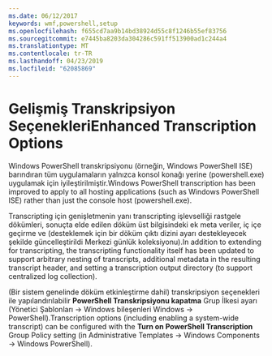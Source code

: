 ```yaml
---
ms.date: 06/12/2017
keywords: wmf,powershell,setup
ms.openlocfilehash: f655cd7aa9b14bd38924d55c8f1246b55ef83756
ms.sourcegitcommit: e7445ba8203da304286c591ff513900ad1c244a4
ms.translationtype: MT
ms.contentlocale: tr-TR
ms.lasthandoff: 04/23/2019
ms.locfileid: "62085869"
---
```

# <a name="enhanced-transcription-options"></a><span data-ttu-id="6220e-102">Gelişmiş Transkripsiyon Seçenekleri</span><span class="sxs-lookup"><span data-stu-id="6220e-102">Enhanced Transcription Options</span></span>

<span data-ttu-id="6220e-103">Windows PowerShell transkripsiyonu (örneğin, Windows PowerShell ISE) barındıran tüm uygulamaların yalnızca konsol konağı yerine (powershell.exe) uygulamak için iyileştirilmiştir.</span><span class="sxs-lookup"><span data-stu-id="6220e-103">Windows PowerShell transcription has been improved to apply to all hosting applications (such as Windows PowerShell ISE) rather than just the console host (powershell.exe).</span></span>

<span data-ttu-id="6220e-104">Transcripting için genişletmenin yanı transcripting işlevselliği rastgele dökümleri, sonuçta elde edilen döküm üst bilgisindeki ek meta veriler, iç içe geçirme ve (desteklemek için bir döküm çıktı dizini ayarı destekleyecek şekilde güncelleştirildi Merkezi günlük koleksiyonu).</span><span class="sxs-lookup"><span data-stu-id="6220e-104">In addition to extending for transcripting, the transcripting functionality itself has been updated to support arbitrary nesting of transcripts, additional metadata in the resulting transcript header, and setting a transcription output directory (to support centralized log collection).</span></span>

<span data-ttu-id="6220e-105">(Bir sistem genelinde döküm etkinleştirme dahil) transkripsiyon seçenekleri ile yapılandırılabilir **PowerShell Transkripsiyonu kapatma** Grup İlkesi ayarı (Yönetici Şablonları -> Windows bileşenleri Windows -> PowerShell).</span><span class="sxs-lookup"><span data-stu-id="6220e-105">Transcription options (including enabling a system-wide transcript) can be configured with the **Turn on PowerShell Transcription** Group Policy setting (in Administrative Templates -> Windows Components -> Windows PowerShell).</span></span>

